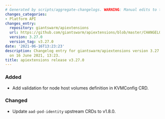 ```yaml
---
# Generated by scripts/aggregate-changelogs. WARNING: Manual edits to this files will be overwritten.
changes_categories:
- Platform API
changes_entry:
  repository: giantswarm/apiextensions
  url: https://github.com/giantswarm/apiextensions/blob/master/CHANGELOG.md#3270---2021-06-16
  version: 3.27.0
  version_tag: v3.27.0
date: '2021-06-16T13:23:23'
description: Changelog entry for giantswarm/apiextensions version 3.27.0, published
  on 16 June 2021, 13:23.
title: apiextensions release v3.27.0
---
```


### Added
- Add validation for node host volumes definition in KVMConfig CRD.
### Changed
- Update `aad-pod-identity` upstream CRDs to v1.8.0.
